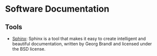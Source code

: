 # Software Documentation

## Tools
* [Sphinx](https://www.sphinx-doc.org/en/master/): Sphinx is a tool that makes it easy to create intelligent and beautiful documentation, written by Georg Brandl and licensed under the BSD license.
